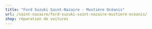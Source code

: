 ```yaml
---
title: "Ford Suzuki Saint-Nazaire - Mustière Océanis"
url: /saint-nazaire/ford-suzuki-saint-nazaire-mustiere-oceanis/
shop: réparation de voitures
---
```

